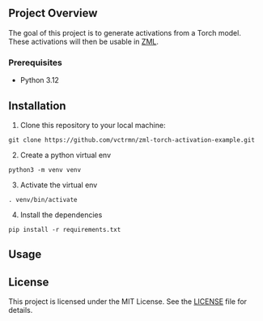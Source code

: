 ## Project Overview

The goal of this project is to generate activations from a Torch model. These
activations will then be usable in [ZML](https://github.com/zml/zml).

### Prerequisites

- Python 3.12

## Installation

1. Clone this repository to your local machine:
```
git clone https://github.com/vctrmn/zml-torch-activation-example.git
```

2. Create a python virtual env
```
python3 -m venv venv
```

3. Activate the virtual env
```
. venv/bin/activate
```

4. Install the dependencies
```
pip install -r requirements.txt
```

## Usage

## License

This project is licensed under the MIT License. See the [LICENSE](LICENSE) file
for details.
